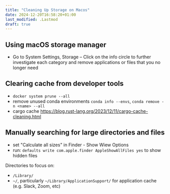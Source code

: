```yaml
---
title: "Cleaning Up Storage on Macos"
date: 2024-12-20T16:58:20+01:00
last_modified: .Lastmod
draft: true
---
```


## Using macOS storage manager

- Go to System Settings, Storage
  – Click on the info circle to further investigate each category and remove applications or files that you no longer need

## Clearing cache from developer tools

- `docker system prune --all`
- remove unused conda environments `conda info --envs`, `conda remove -n <name> --all`
- cargo cache https://blog.rust-lang.org/2023/12/11/cargo-cache-cleaning.html

## Manually searching for large directories and files

- set "Calculate all sizes" in Finder - Show Wiew Options
- run: `defaults write com.apple.finder AppleShowAllFiles yes` to show hidden files

Directories to focus on:

- `/Library/`
- `~/`, particularly `~/Library/ApplicationSupport/` for application cache (e.g. Slack, Zoom, etc)
